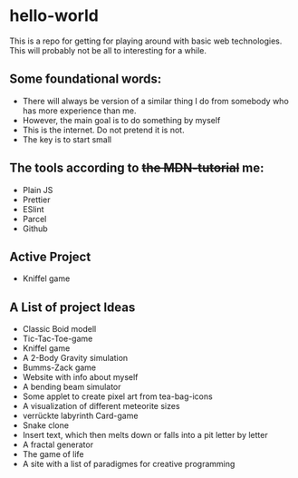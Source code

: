 # hello-world

This is a repo for getting for playing around with basic web technologies. This will probably not be all to interesting for a while.

## Some foundational words:

- There will always be version of a similar thing I do from somebody who has more experience than me.
- However, the main goal is to do something by myself
- This is the internet. Do not pretend it is not.
- The key is to start small

## The tools according to ~~the MDN-tutorial~~ me:

- Plain JS
- Prettier
- ESlint
- Parcel
- Github

## Active Project

- Kniffel game

## A List of project Ideas
- Classic Boid modell
- Tic-Tac-Toe-game
- Kniffel game
- A 2-Body Gravity simulation
- Bumms-Zack game
- Website with info about myself
- A bending beam simulator
- Some applet to create pixel art from tea-bag-icons
- A visualization of different meteorite sizes
- verrückte labyrinth Card-game
- Snake clone
- Insert text, which then melts down or falls into a pit letter by letter
- A fractal generator
- The game of life
- A site with a list of paradigmes for creative programming
